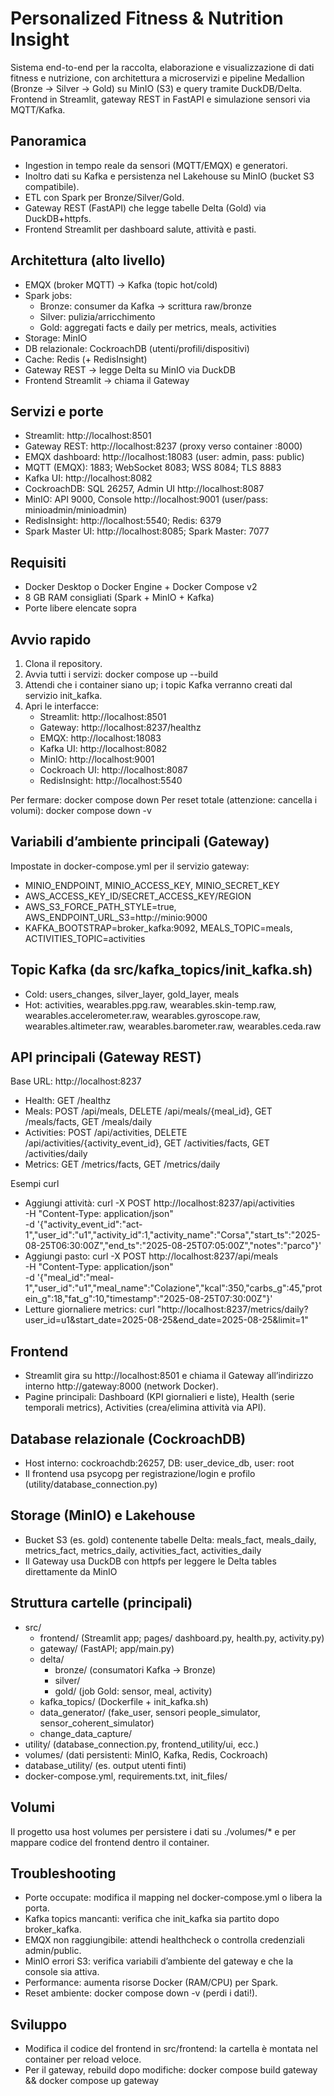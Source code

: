 # Personalized Fitness & Nutrition Insight

Sistema end-to-end per la raccolta, elaborazione e visualizzazione di dati fitness e nutrizione, con architettura a microservizi e pipeline Medallion (Bronze → Silver → Gold) su MinIO (S3) e query tramite DuckDB/Delta. Frontend in Streamlit, gateway REST in FastAPI e simulazione sensori via MQTT/Kafka.

## Panoramica
- Ingestion in tempo reale da sensori (MQTT/EMQX) e generatori.
- Inoltro dati su Kafka e persistenza nel Lakehouse su MinIO (bucket S3 compatibile).
- ETL con Spark per Bronze/Silver/Gold.
- Gateway REST (FastAPI) che legge tabelle Delta (Gold) via DuckDB+httpfs.
- Frontend Streamlit per dashboard salute, attività e pasti.

## Architettura (alto livello)
- EMQX (broker MQTT) → Kafka (topic hot/cold)
- Spark jobs:
  - Bronze: consumer da Kafka → scrittura raw/bronze
  - Silver: pulizia/arricchimento
  - Gold: aggregati facts e daily per metrics, meals, activities
- Storage: MinIO
- DB relazionale: CockroachDB (utenti/profili/dispositivi)
- Cache: Redis (+ RedisInsight)
- Gateway REST → legge Delta su MinIO via DuckDB
- Frontend Streamlit → chiama il Gateway

## Servizi e porte
- Streamlit: http://localhost:8501
- Gateway REST: http://localhost:8237 (proxy verso container :8000)
- EMQX dashboard: http://localhost:18083 (user: admin, pass: public)
- MQTT (EMQX): 1883; WebSocket 8083; WSS 8084; TLS 8883
- Kafka UI: http://localhost:8082
- CockroachDB: SQL 26257, Admin UI http://localhost:8087
- MinIO: API 9000, Console http://localhost:9001 (user/pass: minioadmin/minioadmin)
- RedisInsight: http://localhost:5540; Redis: 6379
- Spark Master UI: http://localhost:8085; Spark Master: 7077

## Requisiti
- Docker Desktop o Docker Engine + Docker Compose v2
- 8 GB RAM consigliati (Spark + MinIO + Kafka)
- Porte libere elencate sopra

## Avvio rapido
1. Clona il repository.
2. Avvia tutti i servizi: docker compose up --build
3. Attendi che i container siano up; i topic Kafka verranno creati dal servizio init_kafka.
4. Apri le interfacce:
   - Streamlit: http://localhost:8501
   - Gateway: http://localhost:8237/healthz
   - EMQX: http://localhost:18083
   - Kafka UI: http://localhost:8082
   - MinIO: http://localhost:9001
   - Cockroach UI: http://localhost:8087
   - RedisInsight: http://localhost:5540

Per fermare: docker compose down
Per reset totale (attenzione: cancella i volumi): docker compose down -v

## Variabili d’ambiente principali (Gateway)
Impostate in docker-compose.yml per il servizio gateway:
- MINIO_ENDPOINT, MINIO_ACCESS_KEY, MINIO_SECRET_KEY
- AWS_ACCESS_KEY_ID/SECRET_ACCESS_KEY/REGION
- AWS_S3_FORCE_PATH_STYLE=true, AWS_ENDPOINT_URL_S3=http://minio:9000
- KAFKA_BOOTSTRAP=broker_kafka:9092, MEALS_TOPIC=meals, ACTIVITIES_TOPIC=activities

## Topic Kafka (da src/kafka_topics/init_kafka.sh)
- Cold: users_changes, silver_layer, gold_layer, meals
- Hot: activities, wearables.ppg.raw, wearables.skin-temp.raw, wearables.accelerometer.raw, wearables.gyroscope.raw, wearables.altimeter.raw, wearables.barometer.raw, wearables.ceda.raw

## API principali (Gateway REST)
Base URL: http://localhost:8237
- Health: GET /healthz
- Meals: POST /api/meals, DELETE /api/meals/{meal_id}, GET /meals/facts, GET /meals/daily
- Activities: POST /api/activities, DELETE /api/activities/{activity_event_id}, GET /activities/facts, GET /activities/daily
- Metrics: GET /metrics/facts, GET /metrics/daily

Esempi curl
- Aggiungi attività:
  curl -X POST http://localhost:8237/api/activities \
    -H "Content-Type: application/json" \
    -d '{"activity_event_id":"act-1","user_id":"u1","activity_id":1,"activity_name":"Corsa","start_ts":"2025-08-25T06:30:00Z","end_ts":"2025-08-25T07:05:00Z","notes":"parco"}'
- Aggiungi pasto:
  curl -X POST http://localhost:8237/api/meals \
    -H "Content-Type: application/json" \
    -d '{"meal_id":"meal-1","user_id":"u1","meal_name":"Colazione","kcal":350,"carbs_g":45,"protein_g":18,"fat_g":10,"timestamp":"2025-08-25T07:30:00Z"}'
- Letture giornaliere metrics:
  curl "http://localhost:8237/metrics/daily?user_id=u1&start_date=2025-08-25&end_date=2025-08-25&limit=1"

## Frontend
- Streamlit gira su http://localhost:8501 e chiama il Gateway all’indirizzo interno http://gateway:8000 (network Docker).
- Pagine principali: Dashboard (KPI giornalieri e liste), Health (serie temporali metrics), Activities (crea/elimina attività via API).

## Database relazionale (CockroachDB)
- Host interno: cockroachdb:26257, DB: user_device_db, user: root
- Il frontend usa psycopg per registrazione/login e profilo (utility/database_connection.py)

## Storage (MinIO) e Lakehouse
- Bucket S3 (es. gold) contenente tabelle Delta: meals_fact, meals_daily, metrics_fact, metrics_daily, activities_fact, activities_daily
- Il Gateway usa DuckDB con httpfs per leggere le Delta tables direttamente da MinIO

## Struttura cartelle (principali)
- src/
  - frontend/ (Streamlit app; pages/ dashboard.py, health.py, activity.py)
  - gateway/ (FastAPI; app/main.py)
  - delta/
    - bronze/ (consumatori Kafka → Bronze)
    - silver/
    - gold/ (job Gold: sensor, meal, activity)
  - kafka_topics/ (Dockerfile + init_kafka.sh)
  - data_generator/ (fake_user, sensori people_simulator, sensor_coherent_simulator)
  - change_data_capture/
- utility/ (database_connection.py, frontend_utility/ui, ecc.)
- volumes/ (dati persistenti: MinIO, Kafka, Redis, Cockroach)
- database_utility/ (es. output utenti finti)
- docker-compose.yml, requirements.txt, init_files/

## Volumi
Il progetto usa host volumes per persistere i dati su ./volumes/* e per mappare codice del frontend dentro il container.

## Troubleshooting
- Porte occupate: modifica il mapping nel docker-compose.yml o libera la porta.
- Kafka topics mancanti: verifica che init_kafka sia partito dopo broker_kafka.
- EMQX non raggiungibile: attendi healthcheck o controlla credenziali admin/public.
- MinIO errori S3: verifica variabili d’ambiente del gateway e che la console sia attiva.
- Performance: aumenta risorse Docker (RAM/CPU) per Spark.
- Reset ambiente: docker compose down -v (perdi i dati!).

## Sviluppo
- Modifica il codice del frontend in src/frontend: la cartella è montata nel container per reload veloce.
- Per il gateway, rebuild dopo modifiche: docker compose build gateway && docker compose up gateway
